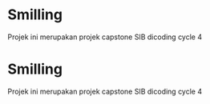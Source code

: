 # Smilling
Projek ini merupakan projek capstone SIB dicoding cycle 4
# Smilling
Projek ini merupakan projek capstone SIB dicoding cycle 4
